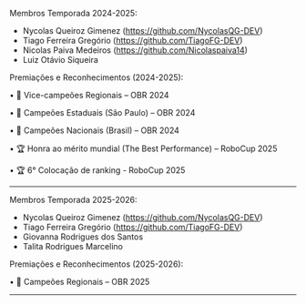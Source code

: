 Membros Temporada 2024-2025:
  - Nycolas Queiroz Gimenez (https://github.com/NycolasQG-DEV)
  - Tiago Ferreira Gregório (https://github.com/TiagoFG-DEV)
  - Nicolas Paiva Medeiros (https://github.com/Nicolaspaiva14)
  - Luiz Otávio Siqueira

Premiações e Reconhecimentos (2024-2025):

• 🥈 Vice-campeões Regionais – OBR 2024

• 🥇 Campeões Estaduais (São Paulo) – OBR 2024

• 🥇 Campeões Nacionais (Brasil) – OBR 2024

• 🏆 Honra ao mérito mundial (The Best Performance) – RoboCup 2025

• 🏆 6° Colocação de ranking - RoboCup 2025

--------------------------------------------------------------------------
Membros Temporada 2025-2026:
  - Nycolas Queiroz Gimenez (https://github.com/NycolasQG-DEV)
  - Tiago Ferreira Gregório (https://github.com/TiagoFG-DEV)
  - Giovanna Rodrigues dos Santos
  - Talita Rodrigues Marcelino

Premiações e Reconhecimentos (2025-2026):

• 🥇 Campeões Regionais – OBR 2025

--------------------------------------------------------------------------

